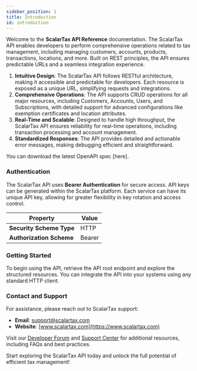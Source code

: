 ```yaml
---
sidebar_position: 1
title: Introduction
id: introduction
---
```


Welcome to the **ScalarTax API Reference** documentation. The ScalarTax API enables developers to perform comprehensive operations related to tax management, including managing customers, accounts, products, transactions, locations, and more. Built on REST principles, the API ensures predictable URLs and a seamless integration experience.

1. **Intuitive Design**: The ScalarTax API follows RESTful architecture, making it accessible and predictable for developers. Each resource is exposed as a unique URL, simplifying requests and integrations.
2. **Comprehensive Operations**: The API supports CRUD operations for all major resources, including Customers, Accounts, Users, and Subscriptions, with detailed support for advanced configurations like exemption certificates and location attributes.
3. **Real-Time and Scalable**: Designed to handle high throughput, the ScalarTax API ensures reliability for real-time operations, including transaction processing and account management.
4. **Standardized Responses**: The API provides detailed and actionable error messages, making debugging efficient and straightforward.

You can download the latest OpenAPI spec [here].

### Authentication

The ScalarTax API uses **Bearer Authentication** for secure access. API keys can be generated within the ScalarTax platform. Each service can have its unique API key, allowing for greater flexibility in key rotation and access control.

| **Property**             | **Value**   |
|---------------------------|-------------|
| **Security Scheme Type**  | HTTP        |
| **Authorization Scheme**  | Bearer      | 

### Getting Started

To begin using the API, retrieve the API root endpoint and explore the structured resources. You can integrate the API into your systems using any standard HTTP client.

### Contact and Support

For assistance, please reach out to ScalarTax support:
- **Email**: [support@scalartax.com](mailto:support@scalartax.com)
- **Website**: [www.scalartax.com](https://www.scalartax.com)

Visit our [Developer Forum](https://scalarhub.ai/blogs/) and [Support Center](https://scalarhub.ai/scalarhub-support-center/) for additional resources, including FAQs and best practices.

Start exploring the ScalarTax API today and unlock the full potential of efficient tax management!

